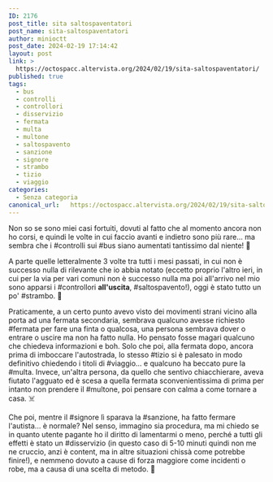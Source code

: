 ```yaml
---
ID: 2176
post_title: sita saltospaventatori
post_name: sita-saltospaventatori
author: minioctt
post_date: 2024-02-19 17:14:42
layout: post
link: >
  https://octospacc.altervista.org/2024/02/19/sita-saltospaventatori/
published: true
tags:
  - bus
  - controlli
  - controllori
  - disservizio
  - fermata
  - multa
  - multone
  - saltospavento
  - sanzione
  - signore
  - strambo
  - tizio
  - viaggio
categories:
  - Senza categoria
canonical_url:   https://octospacc.altervista.org/2024/02/19/sita-saltospaventatori/
---
```

<!-- wp:paragraph -->
<p>Non so se sono miei casi fortuiti, dovuti al fatto che al momento ancora non ho corsi, e quindi le volte in cui faccio avanti e indietro sono più rare... ma sembra che i #controlli sui #bus siano aumentati tantissimo dal niente! 🎃</p>
<!-- /wp:paragraph -->

<!-- wp:paragraph -->
<p>A parte quelle letteralmente 3 volte tra tutti i mesi passati, in cui non è successo nulla di rilevante che io abbia notato (eccetto proprio l'altro ieri, in cui per la via per vari comuni non è successo nulla ma poi all'arrivo nel mio sono apparsi i #controllori <strong>all'uscita</strong>, #saltospavento!), oggi è stato tutto un po' #strambo. 🥴</p>
<!-- /wp:paragraph -->

<!-- wp:paragraph -->
<p>Praticamente, a un certo punto avevo visto dei movimenti strani vicino alla porta ad una fermata secondaria, sembrava qualcuno avesse richiesto #fermata per fare una finta o qualcosa, una persona sembrava dover o entrare o uscire ma non ha fatto nulla. Ho pensato fosse magari qualcuno che chiedeva informazioni e boh. Solo che poi, alla fermata dopo, ancora prima di imboccare l'autostrada, lo stesso #tizio si è palesato in modo definitivo chiedendo i titoli di #viaggio... e qualcuno ha beccato pure la #multa. Invece, un'altra persona, da quello che sentivo chiacchierare, aveva fiutato l'agguato ed è scesa a quella fermata sconvenientissima di prima per intanto non prendere il #multone, poi pensare con calma a come tornare a casa. ☠️</p>
<!-- /wp:paragraph -->

<!-- wp:paragraph -->
<p>Che poi, mentre il #signore lì sparava la #sanzione, ha fatto fermare l'autista... è normale? Nel senso, immagino sia procedura, ma mi chiedo se in quanto utente pagante ho il diritto di lamentarmi o meno, perché a tutti gli effetti è stato un #disservizio (in questo caso di 5-10 minuti quindi non me ne cruccio, anzi è content, ma in altre situazioni chissà come potrebbe finire!), e nemmeno dovuto a cause di forza maggiore come incidenti o robe, ma a causa di una scelta di metodo. 🤔</p>
<!-- /wp:paragraph -->